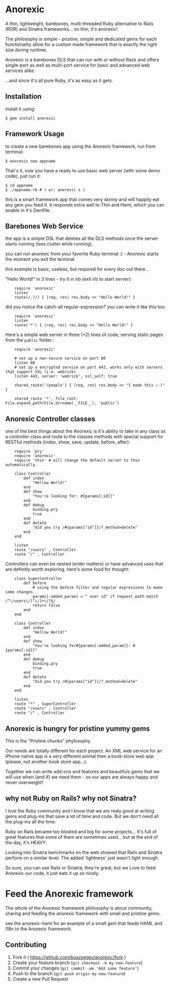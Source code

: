 # Anorexic

A thin, lightweight, barebones, mutli-threaded Ruby alternative to Rails (ROR) and Sinatra frameworks... so thin, it's anorexic!

The philosophy is simple - pristine, simple and dedicated gems for each functionality allow for a custom made framework that is exactly the right size during runtime.

Anorexic is a barebones DLS that can run with or without Rack and offers single-port as well as multi-port service for basic and advanced web services alike.

...and since it's all pure Ruby, it's as easy as it gets.

## Installation

install it using:

    $ gem install anorexic

## Framework Usage

to create a new barebones app using the Anorexic framework, run from terminal:

    $ anorexic new appname

That's it, now you have a ready to use basic web server (with some demo code), just run it:

    $ cd appname
    $ ./appname.rb # ( or: anorexic s )

this is a smart framework app that comes very skinny and will happily eat any gem you feed it. it responds extra well to Thin and Haml, which you can enable in it's Gemfile.

## Barebones Web Service

the app is a simple DSL that deletes all the DLS methods once the server starts running (less clutter while running).

you can run anorexic from your favorite Ruby terminal :) - Anorexic starts the moment you exit the terminal.

this example is basic, useless, but required for every doc out there...

"Hello World!" in 3 lines - try it in irb (exit irb to start server):

		require 'anorexic'
		listen 
		route(/.?/) { |req, res| res.body << "Hello World!" }

did you notice the catch-all regular-expression? you can write it like this too:

		require 'anorexic'
		listen
		route('*') { |req, res| res.body << "Hello World!" }

Here's a simple web server in three (+2) lines of code, serving static pages from the `public` folder::

		require 'anorexic'

		# set up a non-secure service on port 80
		listen 80
		# set up a encrypted service on port 443, works only with servers that support SSL (i.e. webrick)
		listen 443, server: 'webrick', ssl_self: true

		shared_route('/people') { |req, res| res.body << "I made this :-)" }

		shared_route '*', file_root: File.expand_path(File.dirname(__FILE__), 'public')

## Anorexic Controller classes

one of the best things about the Anorexic is it's ability to take in any class as a controller class and route to the classes methods with special support for RESTful methods (index, show, save, update, before, after):

		require 'pry'
		require 'anorexic'
		require 'thin' # will change the default server to thin automatically.

		class Controller
			def index
				"Hellow World!"
			end
			def show
				"You're looking for: #{params[:id]}"
			end
			def debug
				binding.pry
				true
			end
			def delete
				"did you try /#{params["id"]}/?_method=delete"
			end
		end

		listen
		route "/users" , Controller
		route "/" , Controller

Controllers can even be nested (order matters) or have advanced uses that are definitly worth exploring. here's some food for thought:

		class SuperController
			def before
				# using the before filter and regular expressions to make some changes.
				params[:added_param] = " user id" if request.path.match /^\/users\/[^\/]+\/?$/
				return false
			end
		end

		class Controller
			def index
				"Hellow World!"
			end
			def show
				"You're looking for#{params[:added_param]}: #{params[:id]}"
			end
			def debug
				binding.pry
				true
			end
			def delete
				"did you try /#{params["id"]}/?_method=delete"
			end
		end

		listen
		route "*" , SuperController
		route "/users" , Controller
		route "/" , Controller


## Anorexic is hungry for pristine yummy gems

This is the "Pristine chunks" phylosophy.

Our needs are totally different for each project. An XML web service for an iPhone native app is a very different animal then a book-store web app (please, not another book store app...).

Together we can write add-ons and features and beautifuls gems that we will use when (and if) we need them - so our apps are always happy and never overweight!

## why not Ruby on Rails? why not Sinatra?

I love the Ruby community and I know that we are realy good at writing gems and plug-ins that save a lot of time and code. But we don't need all the plug-ins all the time.

Ruby on Rails became too bloated and big for some projects... It's full of great features that some of them are sometimes used... but at the end of the day, it's HEAVY.

Looking into Sinatra benchmarks on the web showed that Rails and Sinatra perform on a similar level. The added 'lightness' just wasn't light enough.

So sure, you can use Rails or Sinatra, they're great, but we Love to feed Anorexic our code, it just eats it up so nicely.

# Feed the Anorexic framework

The whole of the Anorexic framework philosophy is about community, sharing and feeding the anorexic framework with small and pristine gems.

see the anorexic-haml for an example of a small gem that feeds HAML and I18n to the Anorexic framework.

## Contributing


1. Fork it ( https://github.com/boazsegev/anorexic/fork )
2. Create your feature branch (`git checkout -b my-new-feature`)
3. Commit your changes (`git commit -am 'Add some feature'`)
4. Push to the branch (`git push origin my-new-feature`)
5. Create a new Pull Request
